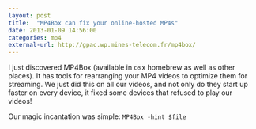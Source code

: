 ```yaml
---
layout: post
title:  "MP4Box can fix your online-hosted MP4s"
date: 2013-01-09 14:56:00
categories: mp4
external-url: http://gpac.wp.mines-telecom.fr/mp4box/
---
```


I just discovered MP4Box (available in osx homebrew as well as other places).  It has tools for rearranging your MP4 videos to optimize them for streaming.  We just did this on all our videos, and not only do they start up faster on every device, it fixed some devices that refused to play our videos!

Our magic incantation was simple: ```MP4Box -hint $file```
